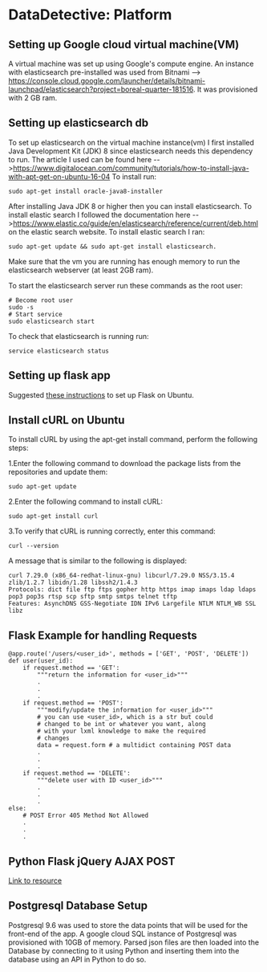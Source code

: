 # DataDetective: Platform

## Setting up Google cloud virtual machine(VM)
A virtual machine was set up using Google's compute engine. An instance with elasticsearch pre-installed was used from Bitnami --> https://console.cloud.google.com/launcher/details/bitnami-launchpad/elasticsearch?project=boreal-quarter-181516. It was provisioned with 2 GB ram.


## Setting up elasticsearch db
To set up elasticsearch on the virtual machine instance(vm) I first installed Java Development Kit (JDK) 8 since elasticsearch needs this dependency to run.
The article I used can be found here -->https://www.digitalocean.com/community/tutorials/how-to-install-java-with-apt-get-on-ubuntu-16-04
To install run:
```
sudo apt-get install oracle-java8-installer
```

After installing Java JDK 8 or higher then you can install elasticsearch.
To install elastic search I followed the documentation here -->https://www.elastic.co/guide/en/elasticsearch/reference/current/deb.html
on the elastic search website.
To install elastic search I ran:
```
sudo apt-get update && sudo apt-get install elasticsearch.
```

Make sure that the vm you are running has enough memory to run the elasticsearch webserver (at least 2GB ram).

To start the elasticsearch server run these commands as the root user:
```
# Become root user
sudo -s
# Start service
sudo elasticsearch start
```


To check that elasticsearch is running run:
```
service elasticsearch status
```

## Setting up flask app

Suggested [these instructions](https://www.digitalocean.com/community/tutorials/how-to-deploy-a-flask-application-on-an-ubuntu-vps) to set up Flask on Ubuntu.

## Install cURL on Ubuntu


To install cURL by using the apt-get install command, perform the following steps:

1.Enter the following command to download the package lists from the repositories and update them:
```
sudo apt-get update
```
2.Enter the following command to install cURL:
```
sudo apt-get install curl
```
3.To verify that cURL is running correctly, enter this command:
```
curl --version
```
A message that is similar to the following is displayed:

```
curl 7.29.0 (x86_64-redhat-linux-gnu) libcurl/7.29.0 NSS/3.15.4 zlib/1.2.7 libidn/1.28 libssh2/1.4.3
Protocols: dict file ftp ftps gopher http https imap imaps ldap ldaps pop3 pop3s rtsp scp sftp smtp smtps telnet tftp
Features: AsynchDNS GSS-Negotiate IDN IPv6 Largefile NTLM NTLM_WB SSL libz
```

## Flask Example for handling Requests

```
@app.route('/users/<user_id>', methods = ['GET', 'POST', 'DELETE'])
def user(user_id):
    if request.method == 'GET':
        """return the information for <user_id>"""
        .
        .
        .
    if request.method == 'POST':
        """modify/update the information for <user_id>"""
        # you can use <user_id>, which is a str but could
        # changed to be int or whatever you want, along
        # with your lxml knowledge to make the required
        # changes
        data = request.form # a multidict containing POST data
        .
        .
        .
    if request.method == 'DELETE':
        """delete user with ID <user_id>"""
        .
        .
        .
else:
    # POST Error 405 Method Not Allowed
    .
    .
    .
```    
## Python Flask jQuery AJAX POST
[Link to resource](http://codehandbook.org/python-flask-jquery-ajax-post/)

## Postgresql Database Setup
Postgresql 9.6 was used to store the data points that will be used for the front-end of the app. A google cloud SQL instance of Postgresql was provisioned with 10GB of memory. Parsed json files are then loaded into the Database by connecting to it using Python and inserting them into the database using an API in Python to do so.
